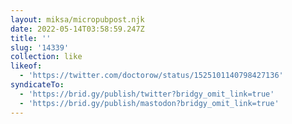 ```yaml
---
layout: miksa/micropubpost.njk
date: 2022-05-14T03:58:59.247Z
title: ''
slug: '14339'
collection: like
likeof:
  - 'https://twitter.com/doctorow/status/1525101140798427136'
syndicateTo:
  - 'https://brid.gy/publish/twitter?bridgy_omit_link=true'
  - 'https://brid.gy/publish/mastodon?bridgy_omit_link=true'
---
```


